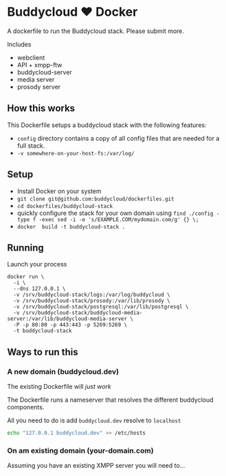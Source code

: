 Buddycloud ♥ Docker
===================

A dockerfile to run the Buddycloud stack. 
Please submit more.

Includes
* webclient
* API + xmpp-ftw
* buddycloud-server
* media server
* prosody server

## How this works

This Dockerfile setups a buddycloud stack with the following features:
* `config` directory contains a copy of all config files that are needed for a full stack.
* `-v somewhere-on-your-host-fs:/var/log/`

## Setup

* Install Docker on your system
* `git clone git@github.com:buddycloud/dockerfiles.git`
* `cd dockerfiles/buddycloud-stack`
* quickly configure the stack for your own domain using `find ./config -type f -exec sed -i -e 's/EXAMPLE.COM/mydomain.com/g' {} \;`
* `docker  build -t buddycloud-stack .`

## Running

Launch your process
```
docker run \
  -i \
  --dns 127.0.0.1 \
  -v /srv/buddycloud-stack/logs:/var/log/buddycloud \
  -v /srv/buddycloud-stack/prosody:/var/lib/prosody \
  -v /srv/buddycloud-stack/postgresql:/var/lib/postgresql \
  -v /srv/buddycloud-stack/buddycloud-media-server:/var/lib/buddycloud-media-server \
  -P -p 80:80 -p 443:443 -p 5269:5269 \
  -t buddycloud-stack
```

## Ways to run this

### A new domain (buddycloud.dev)

The existing Dockerfile will _just work_

The Dockerfile runs a nameserver that resolves the different buddycloud components. 

All you need to do is add `buddycloud.dev` resolve to `localhost`

```bash
echo "127.0.0.1 buddycloud.dev" >> /etc/hosts
```

### On am existing domain (your-domain.com)

Assuming you have an existing XMPP server you will need to...

